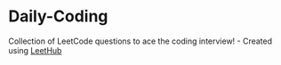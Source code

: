# Daily-Coding
Collection of LeetCode questions to ace the coding interview! - Created using [LeetHub](https://github.com/QasimWani/LeetHub)
